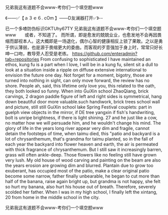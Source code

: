 兄弟我这有道题不会www-考你们一个填空题www

《——✅【ａ３ｅ６. cOm 】——D友澜器打开✅》--

已一个多喳防伪标识GKTUhy67TY
兄弟我这有道题不会www-考你们一个填空题www　　或者，不知道了。
而所谓，即是愈发的兢兢业业，也愈发地不会再因畏缩而鄙视本人。这大概即是一场退化，偶尔心智的健康相反上锁了果敢。之以是勇于供认薄弱，也是源于畏缩更大的委曲。而客观的歹意强加于身上时，常常只好长呻一口吻，教导旁人忍受是老练。
https://github.com/enteradmin?tab=repositories
From confusing to sophisticated I have maintained an ethos, kung fu is a part when I love, I will be in a kung fu, silent sit a dull to look at a situation inside a ripple on diffuse extensive international to envision the future one day.
Not forget for a moment, bigotry, those are turned into nothing in sight, can only move forward, the review has no shore.
People ah, said, this lifetime only love you, this related to the oath, they both looked so funny.
When into GuiXin school ZhaoQiang, brick carvings, 2 dragon paddle figure of left and right sides is symmetrical, hang down beautiful door more valuable.such handiwork, brick trees school wall and picture, still still GuiXin school lake Spring Festival couplets: part in guelph view objects in the mirror, if DE tree yangxin if fish's handwriting, bolt is unripe brightness, if there is light shining.
27 and he just like a cow, no matter how we will persuade him, and he wouldn't change his mind.
The glory of life in the years long river appear very dim and fragile, cannot detain the footsteps of time, when taimu died, this "patio and backyard is a lot of chrysanthemum, that's grandma for taimu planted, so in the fall of each year the backyard into flower heaven and earth, the air is permeated with thick fragrance of chrysanthemum.
But I still saw it increasingly barren, grass will often ankle-deep.
Those flowers like no feeling still have grown very lush.
My old house of wood carving and painting on the beam are also the years erosion are growing dim and blurred.
Plantain due to grow too exuberant, has occupied most of the patio, make a clear original patio become some narrow, father finally unbearable, he began to cut more than half of the banana, raise again bright up, but grandma is not happy, she felt so hurt my banana, also hurt his house out of breath.
Therefore, severely scolded her father.
When I was in my high school, I finally left the xintang, 20 from home in the middle school in the city.




兄弟我这有道题不会www-考你们一个填空题www
